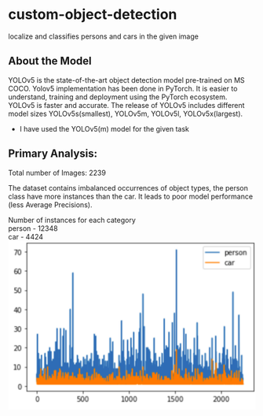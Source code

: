 # custom-object-detection
localize and classifies persons and cars in the given image

## About the Model

YOLOv5 is the state-of-the-art object detection model pre-trained on MS COCO. Yolov5 implementation has been done in PyTorch. It is easier to understand, training and deployment using the PyTorch ecosystem. YOLOv5 is faster and accurate. The release of YOLOv5 includes different model sizes YOLOv5s(smallest), YOLOv5m, YOLOv5l, YOLOv5x(largest). 
* I have used the YOLOv5(m) model for the given task

## Primary Analysis:

Total number of Images: 2239

The dataset contains imbalanced occurrences of object types, the person class have more instances than the car. It leads to poor model performance (less Average Precisions).

Number of instances for each category
<br>person -  12348
<br>car    -   4424
![alt text](https://github.com/saikumarmalla/custom-object-detection/blob/main/screenshots/data.png)
